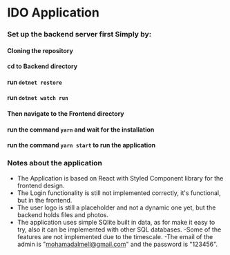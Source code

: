 # IDO Application
### Set up the backend server first Simply by:
#### Cloning the repository
#### cd to Backend directory
#### run `dotnet restore`
#### run `dotnet watch run`
#### Then navigate to the Frontend directory
#### run the command `yarn` and wait for the installation
#### run the command `yarn start` to run the application

### Notes about the application
- The Application is based on React with Styled Component library for the frontend design.
- The Login functionality is still not implemented correctly, it's functional, but in the frontend.
- The user logo is still a placeholder and not a dynamic one yet, but the backend holds files and photos.
- The application uses simple SQlite built in data, as for make it easy to try, also it can be implemented with other SQL databases.
-Some of the features are not implemented due to the timescale.
-The email of the admin is "mohamadalmell@gmail.com" and the password is "123456". 